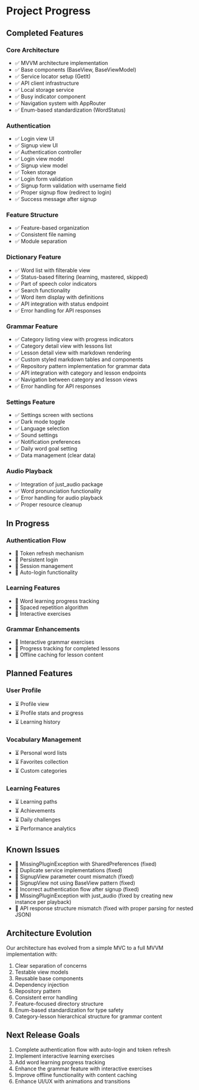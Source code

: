 # Project Progress

## Completed Features

### Core Architecture
- ✅ MVVM architecture implementation
- ✅ Base components (BaseView, BaseViewModel)
- ✅ Service locator setup (GetIt)
- ✅ API client infrastructure
- ✅ Local storage service
- ✅ Busy indicator component
- ✅ Navigation system with AppRouter
- ✅ Enum-based standardization (WordStatus)

### Authentication
- ✅ Login view UI
- ✅ Signup view UI
- ✅ Authentication controller
- ✅ Login view model
- ✅ Signup view model
- ✅ Token storage
- ✅ Login form validation
- ✅ Signup form validation with username field
- ✅ Proper signup flow (redirect to login)
- ✅ Success message after signup

### Feature Structure
- ✅ Feature-based organization
- ✅ Consistent file naming
- ✅ Module separation

### Dictionary Feature
- ✅ Word list with filterable view
- ✅ Status-based filtering (learning, mastered, skipped)
- ✅ Part of speech color indicators
- ✅ Search functionality
- ✅ Word item display with definitions
- ✅ API integration with status endpoint
- ✅ Error handling for API responses

### Grammar Feature
- ✅ Category listing view with progress indicators
- ✅ Category detail view with lessons list
- ✅ Lesson detail view with markdown rendering
- ✅ Custom styled markdown tables and components
- ✅ Repository pattern implementation for grammar data
- ✅ API integration with category and lesson endpoints
- ✅ Navigation between category and lesson views
- ✅ Error handling for API responses

### Settings Feature
- ✅ Settings screen with sections
- ✅ Dark mode toggle
- ✅ Language selection
- ✅ Sound settings
- ✅ Notification preferences
- ✅ Daily word goal setting
- ✅ Data management (clear data)

### Audio Playback
- ✅ Integration of just_audio package
- ✅ Word pronunciation functionality
- ✅ Error handling for audio playback
- ✅ Proper resource cleanup

## In Progress

### Authentication Flow
- 🔄 Token refresh mechanism
- 🔄 Persistent login
- 🔄 Session management
- 🔄 Auto-login functionality

### Learning Features
- 🔄 Word learning progress tracking
- 🔄 Spaced repetition algorithm
- 🔄 Interactive exercises

### Grammar Enhancements
- 🔄 Interactive grammar exercises
- 🔄 Progress tracking for completed lessons
- 🔄 Offline caching for lesson content

## Planned Features

### User Profile
- ⏳ Profile view
- ⏳ Profile stats and progress
- ⏳ Learning history

### Vocabulary Management
- ⏳ Personal word lists
- ⏳ Favorites collection
- ⏳ Custom categories

### Learning Features
- ⏳ Learning paths
- ⏳ Achievements
- ⏳ Daily challenges
- ⏳ Performance analytics

## Known Issues
- 🐛 MissingPluginException with SharedPreferences (fixed)
- 🐛 Duplicate service implementations (fixed)
- 🐛 SignupView parameter count mismatch (fixed)
- 🐛 SignupView not using BaseView pattern (fixed)
- 🐛 Incorrect authentication flow after signup (fixed)
- 🐛 MissingPluginException with just_audio (fixed by creating new instance per playback)
- 🐛 API response structure mismatch (fixed with proper parsing for nested JSON)

## Architecture Evolution
Our architecture has evolved from a simple MVC to a full MVVM implementation with:
1. Clear separation of concerns
2. Testable view models
3. Reusable base components
4. Dependency injection
5. Repository pattern
6. Consistent error handling
7. Feature-focused directory structure
8. Enum-based standardization for type safety
9. Category-lesson hierarchical structure for grammar content

## Next Release Goals
1. Complete authentication flow with auto-login and token refresh
2. Implement interactive learning exercises
3. Add word learning progress tracking
4. Enhance the grammar feature with interactive exercises
5. Improve offline functionality with content caching
6. Enhance UI/UX with animations and transitions 